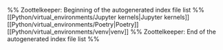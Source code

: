 %% Zoottelkeeper: Beginning of the autogenerated index file list  %%
 [[Python/virtual_environments/Jupyter kernels|Jupyter kernels]]
 [[Python/virtual_environments/Poetry|Poetry]]
 [[Python/virtual_environments/venv|venv]]
%% Zoottelkeeper: End of the autogenerated index file list  %%
